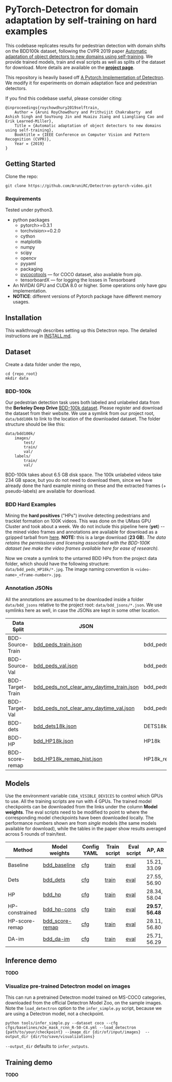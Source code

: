 
# PyTorch-Detectron for domain adaptation by self-training on hard examples

This codebase replicates results for pedestrian detection with domain shifts on the BDD100k dataset, following the CVPR 2019 paper [Automatic adaptation of object detectors to new domains using self-training](http://vis-www.cs.umass.edu/unsupVideo/docs/self-train_cvpr2019.pdf). We provide trained models, train and eval scripts as well as splits of the dataset for download. More details are available on the **[project page](http://vis-www.cs.umass.edu/unsupVideo/)**. 

This repository is heavily based off [A Pytorch Implementation of Detectron](https://github.com/roytseng-tw/Detectron.pytorch). We modify it for experiments on domain adaptation face and pedestrian detectors. 

If you find this codebase useful, please consider citing:

```
@inproceedings{roychowdhury2019selftrain,
    Author = {Aruni RoyChowdhury and Prithvijit Chakrabarty  and Ashish Singh and SouYoung Jin and Huaizu Jiang and Liangliang Cao and Erik Learned-Miller},
    Title = {Automatic adaptation of object detectors to new domains using self-training},
    Booktitle = {IEEE Conference on Computer Vision and Pattern Recognition (CVPR)},
    Year = {2019}
}

```


## Getting Started
Clone the repo:

```
git clone https://github.com/AruniRC/Detectron-pytorch-video.git
```

### Requirements

Tested under python3.

- python packages
  - pytorch>=0.3.1
  - torchvision>=0.2.0
  - cython
  - matplotlib
  - numpy
  - scipy
  - opencv
  - pyyaml
  - packaging
  - [pycocotools](https://github.com/cocodataset/cocoapi)  — for COCO dataset, also available from pip.
  - tensorboardX  — for logging the losses in Tensorboard
- An NVIDAI GPU and CUDA 8.0 or higher. Some operations only have gpu implementation.
- **NOTICE**: different versions of Pytorch package have different memory usages.


## Installation
This walkthrough describes setting up this Detectron repo. The detailed instructions are in [INSTALL.md](INSTALL.md).



## Dataset
Create a data folder under the repo,

```
cd {repo_root}
mkdir data
```

### BDD-100k
Our pedestrian detection task uses both labeled and unlabeled data from the **Berkeley Deep Drive** [BDD-100k dataset](https://bdd-data.berkeley.edu/). Please register and download the dataset from their website. We use a symlink from our project root, `data/bdd100k` to link to the location of the downloaded dataset. The folder structure should be like this:

```
data/bdd100k/
    images/
        test/
        train/
        val/
    labels/
        train/
        val/
```

BDD-100k takes about 6.5 GB disk space. The 100k unlabeled videos take 234 GB space, but you do not need to download them, since we have already done the hard example mining on these and the extracted frames (+ pseudo-labels) are available for download.


### BDD Hard Examples
Mining the **hard positives** ("HPs") involve detecting pedestrians and tracklet formation on 100K videos. This was done on the UMass GPU Cluster and took about a week. We do not include this pipeline here (**yet**) -- the mined video frames and annotations are available for download as a gzipped tarball from [here](http://maxwell.cs.umass.edu/self-train/dataset/bdd_HP18k.tar.gz). **NOTE:** this is a large download (**23 GB**). *The data retains the permissions and licensing associated with the BDD-100K dataset (we make the video frames available here for ease of research).*

Now we create a symlink to the untarred BDD HPs from the project data folder, which should have the following structure: `data/bdd_peds_HP18k/*.jpg`. The image naming convention is `<video-name>_<frame-number>.jpg`.


### Annotation JSONs

All the annotations are assumed to be downloaded inside a folder `data/bdd_jsons` relative to the project root: `data/bdd_jsons/*.json`. We use symlinks here as well, in case the JSONs are kept in some other location.


| Data Split  | JSON |  Dataset name |  Image Dir. |
| ------------- | ------------- | ------------- | ------------- |
| BDD-Source-Train | [bdd_peds_train.json](http://maxwell.cs.umass.edu/self-train/dataset/bdd_jsons/bdd_peds_train.json) | bdd_peds_train | data/bdd100k  |
| BDD-Source-Val | [bdd_peds_val.json](http://maxwell.cs.umass.edu/self-train/dataset/bdd_jsons/bdd_peds_val.json) | bdd_peds_val | data/bdd100k  |
| BDD-Target-Train | [bdd_peds_not_clear_any_daytime_train.json](http://maxwell.cs.umass.edu/self-train/dataset/bdd_jsons/bdd_peds_not_clear_any_daytime_train.json) | bdd_peds_not_clear_any_daytime_train | data/bdd100k  |
| BDD-Target-Val | [bdd_peds_not_clear_any_daytime_val.json](http://maxwell.cs.umass.edu/self-train/dataset/bdd_jsons/bdd_peds_not_clear_any_daytime_val.json) | bdd_peds_not_clear_any_daytime_val | data/bdd100k  |
| BDD-dets | [bdd_dets18k.json](http://maxwell.cs.umass.edu/self-train/dataset/bdd_jsons/bdd_dets18k.json) | DETS18k | data/bdd_peds_HP18k  |
| BDD-HP | [bdd_HP18k.json](http://maxwell.cs.umass.edu/self-train/dataset/bdd_jsons/bdd_HP18k.json) | HP18k | data/bdd_peds_HP18k  |
| BDD-score-remap | [bdd_HP18k_remap_hist.json](http://maxwell.cs.umass.edu/self-train/dataset/bdd_jsons/bdd_HP18k_remap_hist.json) | HP18k_remap_hist | data/bdd_peds_HP18k  |



## Models

Use the environment variable `CUDA_VISIBLE_DEVICES` to control which GPUs to use. All the training scripts are run with 4 GPUs. The trained model checkpoints can be downloaded from the links under the column **Model weights**. The eval scripts need to be modified to point to where the corresponding model checkpoints have been downloaded locally. The performance numbers shown are from *single* models (the same models available for download), while the tables in the paper show results averaged across 5 rounds of train/test.

| Method  | Model weights |  Config YAML |  Train script |  Eval script | AP, AR |
| ------------- | ------------- | ------------- | ------------- | ------------- | ------------- |
| Baseline | [bdd_baseline](http://maxwell.cs.umass.edu/self-train/models/bdd_ped_models/bdd_baseline/bdd_peds.pth)  | [cfg](configs/baselines/bdd100k.yaml)  |  [train](gypsum/scripts/train/bdd_scripts/bdd_baseline.sh)  |  [eval](gypsum/scripts/eval/bdd_scripts/baseline_source.sh)  |  15.21, 33.09  |
| Dets | [bdd_dets](http://maxwell.cs.umass.edu/self-train/models/bdd_ped_models/bdd_dets/bdd_dets_model_step29999.pth)  | [cfg](configs/baselines/bdd_peds_dets_bs64_4gpu.yaml)  |  [train](gypsum/scripts/train/bdd_scripts/bdd_source_and_dets18k.sh)  |  [eval](gypsum/scripts/eval/bdd_scripts/bdd_dets_source.sh)  |  27.55, 56.90  |
| HP | [bdd_hp](http://maxwell.cs.umass.edu/self-train/models/bdd_ped_models/bdd_HP/bdd_HP_model_step29999.pth)  | [cfg](configs/baselines/bdd_peds_dets_bs64_4gpu.yaml)  |  [train](gypsum/scripts/train/bdd_scripts/bdd_source_and_HP18k.sh)  |  [eval](gypsum/scripts/eval/bdd_scripts/bdd_hp_source.sh)  |  28.34, 58.04  |
| HP-constrained | [bdd_hp-cons](http://maxwell.cs.umass.edu/self-train/models/bdd_ped_models/bdd_HP-cons/bdd_HP-cons_model_step29999.pth)  | [cfg](configs/baselines/bdd_distill100_track100.yaml)  |  [train](gypsum/scripts/train/bdd_scripts/bdd_source_and_HP18k_distill100_track100.sh)  |  [eval](gypsum/scripts/eval/bdd_scripts/bdd_hp_cons_source.sh)  |  **29.57**, **56.48**  |
| HP-score-remap | [bdd_score-remap](http://maxwell.cs.umass.edu/self-train/models/bdd_ped_models/bdd_HP-score-remap/bdd_HP-score-remap_model_step29999.pth)  | [cfg](configs/baselines/bdd_distill100_track100.yaml)  |  [train](gypsum/scripts/train/bdd_scripts/bdd_source_and_HP18k_remap_hist.sh)  |  [eval](gypsum/scripts/eval/bdd_scripts/bdd_score_remap_source.sh)  |  28.11, 56.80  |
| DA-im | [bdd_da-im](http://maxwell.cs.umass.edu/self-train/models/bdd_ped_models/bdd_DA-im/bdd_DA-im_model_step29999.pth)  | [cfg](configs/baselines/bdd_domain_im.yaml)  |  [train](configs/baselines/bdd_domain_im.yaml)  |  [eval](gypsum/scripts/eval/bdd_scripts/bdd_domain_im_source.sh)  |  25.71, 56.29  |





## Inference demo

**TODO**

### Visualize pre-trained Detectron model on images

This can run a pretrained Detectron model trained on MS-COCO categories, downloaded from the official Detectron Model Zoo, on the sample images. Note the `load_detectron` option to the `infer_simple.py` script, because we are using a Detectron model, not a checkpoint.

```
python tools/infer_simple.py --dataset coco --cfg cfgs/baselines/e2e_mask_rcnn_R-50-C4.yml --load_detectron {path/to/your/checkpoint} --image_dir {dir/of/input/images}  --output_dir {dir/to/save/visualizations}
```
`--output_dir` defaults to `infer_outputs`.



## Training demo

**TODO**


